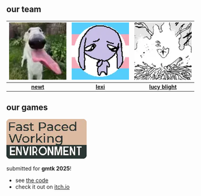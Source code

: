 ## our team

|    ![newt](team/newt.webp)    |       ![lexi](team/lexi.webp)        |              ![lucy](team/lucy.webp)              |
| :---------------------------: | :----------------------------------: | :-----------------------------------------------: |
| [**newt**](https://newty.dev) | [**lexi**](https://abstralexis.dev/) | [**lucy blight**](https://firefallowgames.co.uk/) |

## our games

![fast paced working environment](games/fpwe.webp)

submitted for **gmtk 2025**!

- see [the code](https://github.com/lavenderstones/fpwe)
- check it out on [itch.io](https://isitreallyalive.itch.io/fast)
